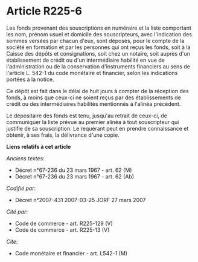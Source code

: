 # Article R225-6

Les fonds provenant des souscriptions en numéraire et la liste comportant les nom, prénom usuel et domicile des
souscripteurs, avec l'indication des sommes versées par chacun d'eux, sont déposés, pour le compte de la société en formation
et par les personnes qui ont reçus les fonds, soit à la Caisse des dépôts et consignations, soit chez un notaire, soit auprès
d'un établissement de crédit ou d'un intermédiaire habilité en vue de l'administration ou de la conservation d'instruments
financiers au sens de l'article L. 542-1 du code monétaire et financier, selon les indications portées à la notice.

Ce dépôt est fait dans le délai de huit jours à compter de la réception des fonds, à moins que ceux-ci ne soient reçus par
des établissements de crédit ou des intermédiaires habilités mentionnés à l'alinéa précédent.

Le dépositaire des fonds est tenu, jusqu'au retrait de ceux-ci, de communiquer la liste prévue au premier alinéa à tout
souscripteur qui justifie de sa souscription. Le requérant peut en prendre connaissance et obtenir, à ses frais, la
délivrance d'une copie.

**Liens relatifs à cet article**

_Anciens textes_:

  - Décret n°67-236 du 23 mars 1967 - art. 62 (M)
  - Décret n°67-236 du 23 mars 1967 - art. 62 (Ab)

_Codifié par_:

  - Décret n°2007-431 2007-03-25 JORF 27 mars 2007

_Cité par_:

  - Code de commerce - art. R225-129 (V)
  - Code de commerce - art. R225-13 (V)

_Cite_:

  - Code monétaire et financier - art. L542-1 (M)
